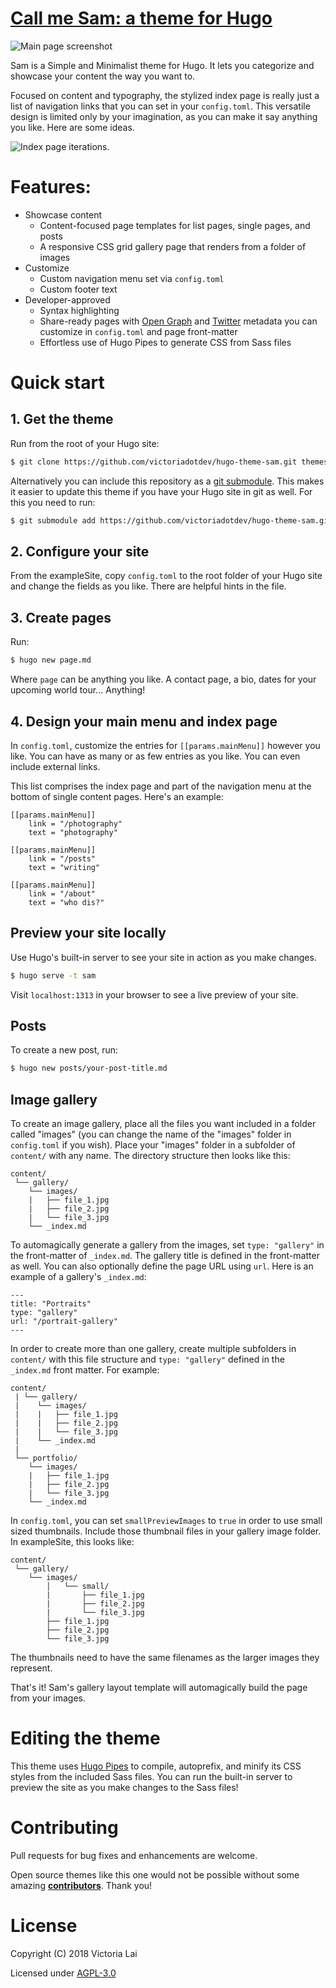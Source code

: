 <h1><a href="https://hugo-sam.netlify.com/" target="_blank" rel="noopener">Call me Sam: a theme for Hugo</a></h1>

![Main page screenshot](https://github.com/victoriadotdev/hugo-theme-sam/blob/master/images/screenshot.png)

Sam is a Simple and Minimalist theme for Hugo. It lets you categorize and showcase your content the way you want to.

Focused on content and typography, the stylized index page is really just a list of navigation links that you can set in your `config.toml`. This versatile design is limited only by your imagination, as you can make it say anything you like. Here are some ideas.

![Index page iterations.](https://github.com/victoriadotdev/hugo-theme-sam/blob/master/images/ideas.png)

# Features:

- Showcase content
    - Content-focused page templates for list pages, single pages, and posts
    - A responsive CSS grid gallery page that renders from a folder of images
- Customize
    - Custom navigation menu set via `config.toml`
    - Custom footer text
- Developer-approved
    - Syntax highlighting
    - Share-ready pages with [Open Graph](https://gohugo.io/templates/internal/#open-graph) and [Twitter](https://gohugo.io/templates/internal/#twitter-cards) metadata you can customize in `config.toml` and page front-matter
    - Effortless use of Hugo Pipes to generate CSS from Sass files


# Quick start

## 1. Get the theme

Run from the root of your Hugo site:
```sh
$ git clone https://github.com/victoriadotdev/hugo-theme-sam.git themes/sam
```

Alternatively you can include this repository as a [git submodule](https://git-scm.com/book/de/v1/Git-Tools-Submodule). This makes it easier to update this theme if you have your Hugo site in git as well. For this you need to run:

```sh
$ git submodule add https://github.com/victoriadotdev/hugo-theme-sam.git themes/sam
```

## 2. Configure your site

From the exampleSite, copy `config.toml` to the root folder of your Hugo site and change the fields as you like. There are helpful hints in the file.

## 3. Create pages

Run:
```sh
$ hugo new page.md
```
Where `page` can be anything you like. A contact page, a bio, dates for your upcoming world tour... Anything!

## 4. Design your main menu and index page

In `config.toml`, customize the entries for `[[params.mainMenu]]` however you like. You can have as many or as few entries as you like. You can even include external links.

This list comprises the index page and part of the navigation menu at the bottom of single content pages. Here's an example:

```
[[params.mainMenu]]
    link = "/photography"
    text = "photography"

[[params.mainMenu]]
    link = "/posts"
    text = "writing"

[[params.mainMenu]]
    link = "/about"
    text = "who dis?"
```

## Preview your site locally

Use Hugo's built-in server to see your site in action as you make changes.

```sh
$ hugo serve -t sam
```

Visit `localhost:1313` in your browser to see a live preview of your site.

## Posts

To create a new post, run:
```sh
$ hugo new posts/your-post-title.md
```

## Image gallery

To create an image gallery, place all the files you want included in a folder called "images" (you can change the name of the "images" folder in `config.toml` if you wish). Place your "images" folder in a subfolder of `content/` with any name. The directory structure then looks like this:

```
content/
 └── gallery/
    └── images/
    |   ├── file_1.jpg
    |   ├── file_2.jpg
    |   └── file_3.jpg
    └── _index.md
```

To automagically generate a gallery from the images, set `type: "gallery"` in the front-matter of `_index.md`. The gallery title is defined in the front-matter as well. You can also optionally define the page URL using `url`. Here is an example of a gallery's `_index.md`:

```
---
title: "Portraits"
type: "gallery"
url: "/portrait-gallery"
---
```

In order to create more than one gallery, create multiple subfolders in `content/` with this file structure and `type: "gallery"` defined in the `_index.md` front matter. For example:


```
content/
 | └── gallery/
 |    └── images/
 |    |   ├── file_1.jpg
 |    |   ├── file_2.jpg
 |    |   └── file_3.jpg
 |    └── _index.md
 |
 └── portfolio/
    └── images/
    |   ├── file_1.jpg
    |   ├── file_2.jpg
    |   └── file_3.jpg
    └── _index.md
```

In `config.toml`, you can set `smallPreviewImages` to `true` in order to use small sized thumbnails. Include those thumbnail files in your gallery image folder. In exampleSite, this looks like:

```
content/
 └── gallery/
    └── images/
        │   └── small/
        |       ├── file_1.jpg
        |       ├── file_2.jpg
        |       └── file_3.jpg
        ├── file_1.jpg
        ├── file_2.jpg
        └── file_3.jpg
```

The thumbnails need to have the same filenames as the larger images they represent.

That's it! Sam's gallery layout template will automagically build the page from your images.


# Editing the theme

This theme uses [Hugo Pipes](https://gohugo.io/hugo-pipes/introduction/) to compile, autoprefix, and minify its CSS styles from the included Sass files. You can run the built-in server to preview the site as you make changes to the Sass files!

# Contributing

Pull requests for bug fixes and enhancements are welcome.

Open source themes like this one would not be possible without some amazing __[contributors](https://github.com/victoriadotdev/hugo-theme-sam/graphs/contributors)__. Thank you!

# License
Copyright (C) 2018 Victoria Lai

Licensed under [AGPL-3.0](https://github.com/victoriadotdev/hugo-theme-sam/blob/master/LICENSE)
